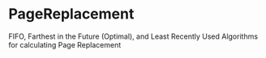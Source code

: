 # PageReplacement
FIFO, Farthest in the Future (Optimal), and Least Recently Used Algorithms for calculating Page Replacement
